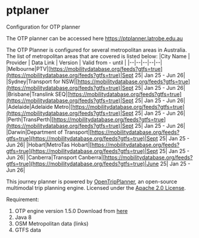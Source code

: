 # ptplaner
Configuration for OTP planner

The OTP planner can be accessed here https://ptplanner.latrobe.edu.au

The OTP Planner is configured for several metropolitan areas in Australia. 
The list of metropolitan areas that are covered is listed below:
|City Name | Provider | Data Link | Version | Valid from - until |
|--|--|--|--|--|
|Melbourne|PTV|[https://mobilitydatabase.org/feeds?gtfs=true](https://mobilitydatabase.org/feeds?gtfs=true)|Sept 25| Jan 25 - Jun 26|
|Sydney|Transport for NSW|[https://mobilitydatabase.org/feeds?gtfs=true](https://mobilitydatabase.org/feeds?gtfs=true)|Sept 25| Jan 25 - Jun 26|
|Brisbane|Translink SEQ|[https://mobilitydatabase.org/feeds?gtfs=true](https://mobilitydatabase.org/feeds?gtfs=true)|Sept 25| Jan 25 - Jun 26|
|Adelaide|Adelaide Metro|[https://mobilitydatabase.org/feeds?gtfs=true](https://mobilitydatabase.org/feeds?gtfs=true)|Sept 25| Jan 25 - Jun 26|
|Perth|TransPerth|[https://mobilitydatabase.org/feeds?gtfs=true](https://mobilitydatabase.org/feeds?gtfs=true)|Sept 25| Jan 25 - Jun 26|
|Darwin|Department of Transport|[https://mobilitydatabase.org/feeds?gtfs=true](https://mobilitydatabase.org/feeds?gtfs=true)|Sept 25| Jan 25 - Jun 26|
|Hobart|MetroTas Hobart|[https://mobilitydatabase.org/feeds?gtfs=true](https://mobilitydatabase.org/feeds?gtfs=true)|Sept 25| Jan 25 - Jun 26|
|Canberra|Transport Canberra|[https://mobilitydatabase.org/feeds?gtfs=true](https://mobilitydatabase.org/feeds?gtfs=true)|June 25| Jan 25 - Jun 26|





  This journey planner is powered by <a href="https://github.com/opentripplanner/OpenTripPlanner" target="_blank">OpenTripPlanner</a>,
  an open-source multimodal trip planning engine. Licensed under the
  <a href="https://www.apache.org/licenses/LICENSE-2.0" target="_blank">Apache 2.0 License</a>.

Requirement:
1. OTP engine version 1.5.0
   Download from [here](https://repo1.maven.org/maven2/org/opentripplanner/otp/)
2. Java 8
3. OSM Metropolitan data (links)
4. GTFS data
